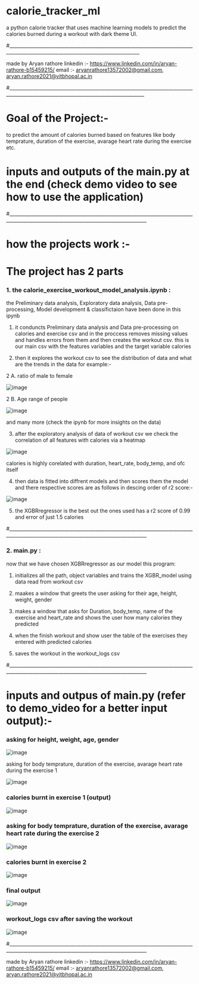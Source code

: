 # calorie_tracker_ml
a python calorie tracker that uses machine learning models to predict the calories burned during a workout with dark theme UI.

#_____________________________________________________________________________________________________________________________________

made by Aryan rathore 
linkedin :- https://www.linkedin.com/in/aryan-rathore-b15459215/ 
email :- aryanrathore13572002@gmail.com, aryan.rathore2021@vitbhopal.ac.in

#_______________________________________________________________________________________________________________________________________

# Goal of the Project:-
to predict the amount of calories burned based on features like body temprature, duration of the exercise, avarage heart rate during the exercise etc.

# inputs and outputs of the main.py at the end (check demo video to see how to use the application)

#________________________________________________________________________________________________________________________________________

# how the projects work :- 

# The project has 2 parts 

### 1. the calorie_exercise_workout_model_analysis.ipynb :

the Preliminary data analysis, Exploratory data analysis, Data pre-processing, Model development & classifictaion have been done in this ipynb

1. it conduncts Preliminary data analysis and Data pre-processing on calories and exercise csv and in the proccess removes missing values and handles errors from them and then creates the workout csv. this is our main csv with the features variables and the target variable calories

2. then it explores the workout csv to see the distribution of data and what are the trends in the data for example:-

2 A. ratio of male to female

![image](https://user-images.githubusercontent.com/91218998/223949818-621a734a-e112-4a9f-a7c3-5788eeee44c3.png)

2 B. Age range of people 

![image](https://user-images.githubusercontent.com/91218998/223950036-3b2dc960-7812-435b-8b1a-174aa2c8b4b9.png)

and many more (check the ipynb for more insights on the data)

3. after the exploratory analysis of data of workout csv we check the correlation of all features with calories via a heatmap

![image](https://user-images.githubusercontent.com/91218998/223950798-ba628823-087b-48a0-9b78-ae30b11eb719.png)

calories is highly corelated with duration, heart_rate, body_temp, and ofc itself

4. then data is fitted into diffrent models and then scores them the model and there respective scores are as follows in descing order of r2 score:-

![image](https://user-images.githubusercontent.com/91218998/223951370-074a0713-3d66-41b1-9585-cd0b32381439.png)

5. the XGBRregressor is the best out the ones used has a r2 score of 0.99 and error of just 1.5 calories

#________________________________________________________________________________________________________________________________________

### 2. main.py :

now that we have chosen XGBRregressor as our model this program:

1. initializes all the path, object variables and trains the XGBR_model using data read from workout csv

2. maakes a window that greets the user asking for their age, height, weight, gender

3. makes a window that asks for Duration, body_temp, name of the exercise and heart_rate and shows the user how many calories they predicted

4. when the finish workout and show user the table of the exercises they entered with predicted calories

5. saves the workout in the workout_logs csv

#________________________________________________________________________________________________________________________________________

# inputs and outpus of main.py (refer to demo_video for a better input output):-

### asking for height, weight, age, gender 

![image](https://user-images.githubusercontent.com/91218998/223958596-b8b3b652-b513-43e8-82fe-df7a2193d5c3.png)

asking for body temprature, duration of the exercise, avarage heart rate during the exercise 1

![image](https://user-images.githubusercontent.com/91218998/223958388-9ca811d5-483a-4174-a2a6-145f28387e36.png)

### calories burnt in exercise 1 (output)

![image](https://user-images.githubusercontent.com/91218998/223958900-961b8b7d-7024-40a5-81fa-12e5800f248a.png)

### asking for body temprature, duration of the exercise, avarage heart rate during the exercise 2

![image](https://user-images.githubusercontent.com/91218998/223959166-1a2f05e2-7a66-48f3-b361-5ec3f7afa285.png)

### calories burnt in exercise 2

![image](https://user-images.githubusercontent.com/91218998/223959345-d013170a-ea3d-4c93-85eb-7033d07dd8c8.png)

### final output

![image](https://user-images.githubusercontent.com/91218998/223959498-90ea2783-398b-45b7-822e-4b4cabb05e38.png)

### workout_logs csv after saving the workout

![image](https://user-images.githubusercontent.com/91218998/223959640-edd0e76e-2886-47ee-a49a-643eef679f11.png)

#________________________________________________________________________________________________________________________________________

made by Aryan rathore 
linkedin :- https://www.linkedin.com/in/aryan-rathore-b15459215/ 
email :- aryanrathore13572002@gmail.com, aryan.rathore2021@vitbhopal.ac.in
